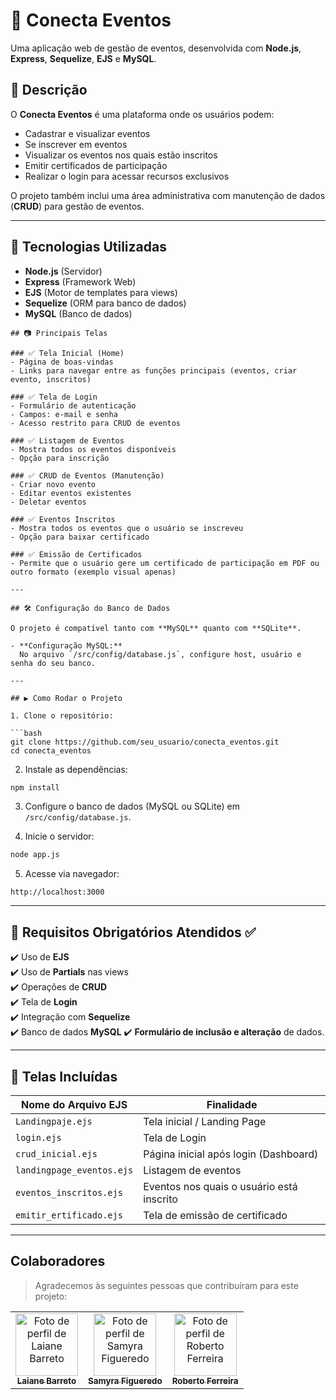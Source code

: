
# 📅 Conecta Eventos

Uma aplicação web de gestão de eventos, desenvolvida com **Node.js**, **Express**, **Sequelize**, **EJS** e **MySQL**.

## 📝 Descrição

O **Conecta Eventos** é uma plataforma onde os usuários podem:

- Cadastrar e visualizar eventos
- Se inscrever em eventos
- Visualizar os eventos nos quais estão inscritos
- Emitir certificados de participação
- Realizar o login para acessar recursos exclusivos

O projeto também inclui uma área administrativa com manutenção de dados (**CRUD**) para gestão de eventos.

---

## 🚀 Tecnologias Utilizadas
- **Node.js** (Servidor)
- **Express** (Framework Web)
- **EJS** (Motor de templates para views)
- **Sequelize** (ORM para banco de dados)
- **MySQL** (Banco de dados)
```
## 📷 Principais Telas

### ✅ Tela Inicial (Home)
- Página de boas-vindas
- Links para navegar entre as funções principais (eventos, criar evento, inscritos)

### ✅ Tela de Login
- Formulário de autenticação
- Campos: e-mail e senha
- Acesso restrito para CRUD de eventos

### ✅ Listagem de Eventos
- Mostra todos os eventos disponíveis
- Opção para inscrição

### ✅ CRUD de Eventos (Manutenção)
- Criar novo evento
- Editar eventos existentes
- Deletar eventos

### ✅ Eventos Inscritos
- Mostra todos os eventos que o usuário se inscreveu
- Opção para baixar certificado

### ✅ Emissão de Certificados
- Permite que o usuário gere um certificado de participação em PDF ou outro formato (exemplo visual apenas)

---

## 🛠️ Configuração do Banco de Dados

O projeto é compatível tanto com **MySQL** quanto com **SQLite**.

- **Configuração MySQL:**  
  No arquivo `/src/config/database.js`, configure host, usuário e senha do seu banco.

---

## ▶️ Como Rodar o Projeto

1. Clone o repositório:

```bash
git clone https://github.com/seu_usuario/conecta_eventos.git
cd conecta_eventos
```

2. Instale as dependências:

```bash
npm install
```

3. Configure o banco de dados (MySQL ou SQLite) em `/src/config/database.js`.
   
4. Inicie o servidor:

```bash
node app.js
```

5. Acesse via navegador:

```
http://localhost:3000
```

---

## 📌 Requisitos Obrigatórios Atendidos ✅

✔️ Uso de **EJS**  
✔️ Uso de **Partials** nas views  
✔️ Operações de **CRUD**  
✔️ Tela de **Login**  
✔️ Integração com **Sequelize**  
✔️ Banco de dados **MySQL** 
✔️ **Formulário de inclusão e alteração** de dados.

---

## 📅 Telas Incluídas

| Nome do Arquivo EJS             | Finalidade                        |
|---------------------------------|-----------------------------------|
| `Landingpaje.ejs`               | Tela inicial / Landing Page       |
| `login.ejs`                     | Tela de Login                     |
| `crud_inicial.ejs`              | Página inicial após login (Dashboard) |
| `landingpage_eventos.ejs`       | Listagem de eventos               |
| `eventos_inscritos.ejs`         | Eventos nos quais o usuário está inscrito |
| `emitir_ertificado.ejs`         | Tela de emissão de certificado    |

---

## Colaboradores

> Agradecemos às seguintes pessoas que contribuíram para este projeto:

<table>
  <tr>
    <td align="center">
      <a href="https://github.com/LaianeBarreto">
        <img src="https://github.com/LaianeBarreto.png" width="100px;" alt="Foto de perfil de Laiane Barreto"/><br>
        <sub>
          <b>Laiane Barreto</b>
        </sub>
      </a>
    </td>
    <td align="center">
      <a href="https://github.com/SamyraFigueredo">
        <img src="https://github.com/SamyraFigueredo.png" width="100px;" alt="Foto de perfil de Samyra Figueredo"/><br>
        <sub>
          <b>Samyra Figueredo</b>
        </sub>
      </a>
    </td>
    <td align="center">
      <a href="https://github.com/robertoferreira7">
        <img src="" width="100px;" alt="Foto de perfil de Roberto Ferreira"/><br>
        <sub>
          <b>Roberto Ferreira</b>
        </sub>
      </a>
    </td>
  </tr>
</table>

